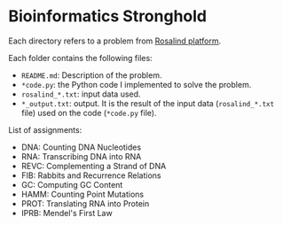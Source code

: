 
Bioinformatics Stronghold
=========================

Each directory refers to a problem from [Rosalind platform](https://rosalind.info/problems/list-view/).

Each folder contains the following files:
* `README.md`: Description of the problem.
* `*code.py`: the Python code I implemented to solve the problem.
* `rosalind_*.txt`: input data used.
* `*_output.txt`: output. It is the result of the input data (`rosalind_*.txt` file) used on the code (`*code.py` file).


List of assignments:

* DNA: Counting DNA Nucleotides
* RNA: Transcribing DNA into RNA
* REVC: Complementing a Strand of DNA
* FIB: Rabbits and Recurrence Relations
* GC: Computing GC Content
* HAMM: Counting Point Mutations
* PROT: Translating RNA into Protein
* IPRB: Mendel's First Law

